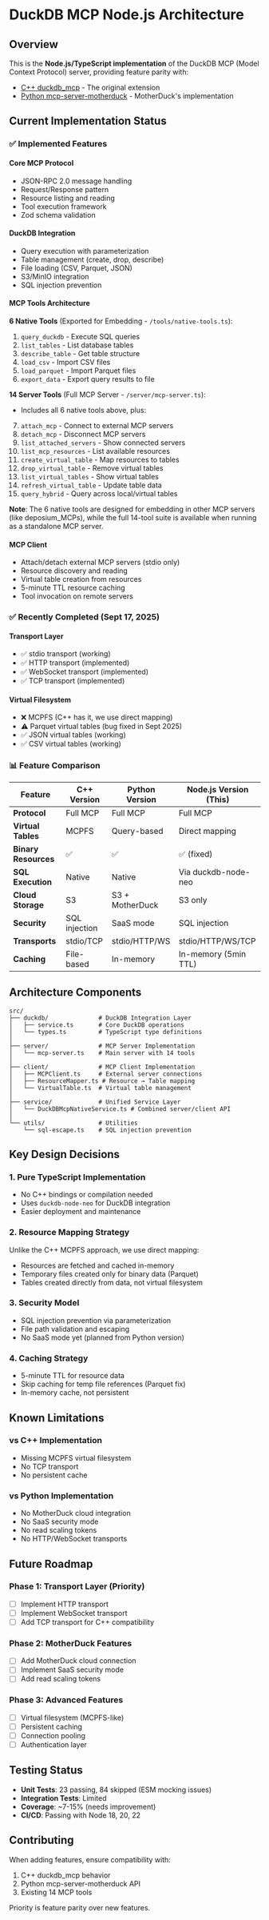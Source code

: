 # DuckDB MCP Node.js Architecture

## Overview

This is the **Node.js/TypeScript implementation** of the DuckDB MCP (Model Context Protocol) server, providing feature parity with:

- [C++ duckdb_mcp](https://github.com/teaguesterling/duckdb_mcp) - The original extension
- [Python mcp-server-motherduck](https://github.com/motherduckdb/mcp-server-motherduck) - MotherDuck's implementation

## Current Implementation Status

### ✅ Implemented Features

#### Core MCP Protocol

- JSON-RPC 2.0 message handling
- Request/Response pattern
- Resource listing and reading
- Tool execution framework
- Zod schema validation

#### DuckDB Integration

- Query execution with parameterization
- Table management (create, drop, describe)
- File loading (CSV, Parquet, JSON)
- S3/MinIO integration
- SQL injection prevention

#### MCP Tools Architecture

**6 Native Tools** (Exported for Embedding - `/tools/native-tools.ts`):

1. `query_duckdb` - Execute SQL queries
2. `list_tables` - List database tables
3. `describe_table` - Get table structure
4. `load_csv` - Import CSV files
5. `load_parquet` - Import Parquet files
6. `export_data` - Export query results to file

**14 Server Tools** (Full MCP Server - `/server/mcp-server.ts`):

- Includes all 6 native tools above, plus:

7. `attach_mcp` - Connect to external MCP servers
8. `detach_mcp` - Disconnect MCP servers
9. `list_attached_servers` - Show connected servers
10. `list_mcp_resources` - List available resources
11. `create_virtual_table` - Map resources to tables
12. `drop_virtual_table` - Remove virtual tables
13. `list_virtual_tables` - Show virtual tables
14. `refresh_virtual_table` - Update table data
15. `query_hybrid` - Query across local/virtual tables

**Note**: The 6 native tools are designed for embedding in other MCP servers (like deposium_MCPs), while the full 14-tool suite is available when running as a standalone MCP server.

#### MCP Client

- Attach/detach external MCP servers (stdio only)
- Resource discovery and reading
- Virtual table creation from resources
- 5-minute TTL resource caching
- Tool invocation on remote servers

### ✅ Recently Completed (Sept 17, 2025)

#### Transport Layer

- ✅ stdio transport (working)
- ✅ HTTP transport (implemented)
- ✅ WebSocket transport (implemented)
- ✅ TCP transport (implemented)

#### Virtual Filesystem

- ❌ MCPFS (C++ has it, we use direct mapping)
- ⚠️ Parquet virtual tables (bug fixed in Sept 2025)
- ✅ JSON virtual tables (working)
- ✅ CSV virtual tables (working)

### 📊 Feature Comparison

| Feature              | C++ Version   | Python Version  | Node.js Version (This) |
| -------------------- | ------------- | --------------- | ---------------------- |
| **Protocol**         | Full MCP      | Full MCP        | Full MCP               |
| **Virtual Tables**   | MCPFS         | Query-based     | Direct mapping         |
| **Binary Resources** | ✅            | ✅              | ✅ (fixed)             |
| **SQL Execution**    | Native        | Native          | Via duckdb-node-neo    |
| **Cloud Storage**    | S3            | S3 + MotherDuck | S3 only                |
| **Security**         | SQL injection | SaaS mode       | SQL injection          |
| **Transports**       | stdio/TCP     | stdio/HTTP/WS   | stdio/HTTP/WS/TCP      |
| **Caching**          | File-based    | In-memory       | In-memory (5min TTL)   |

## Architecture Components

```
src/
├── duckdb/              # DuckDB Integration Layer
│   ├── service.ts       # Core DuckDB operations
│   └── types.ts         # TypeScript type definitions
│
├── server/              # MCP Server Implementation
│   └── mcp-server.ts    # Main server with 14 tools
│
├── client/              # MCP Client Implementation
│   ├── MCPClient.ts     # External server connections
│   ├── ResourceMapper.ts # Resource → Table mapping
│   └── VirtualTable.ts  # Virtual table management
│
├── service/             # Unified Service Layer
│   └── DuckDBMcpNativeService.ts # Combined server/client API
│
└── utils/               # Utilities
    └── sql-escape.ts    # SQL injection prevention
```

## Key Design Decisions

### 1. Pure TypeScript Implementation

- No C++ bindings or compilation needed
- Uses `duckdb-node-neo` for DuckDB integration
- Easier deployment and maintenance

### 2. Resource Mapping Strategy

Unlike the C++ MCPFS approach, we use direct mapping:

- Resources are fetched and cached in-memory
- Temporary files created only for binary data (Parquet)
- Tables created directly from data, not virtual filesystem

### 3. Security Model

- SQL injection prevention via parameterization
- File path validation and escaping
- No SaaS mode yet (planned from Python version)

### 4. Caching Strategy

- 5-minute TTL for resource data
- Skip caching for temp file references (Parquet fix)
- In-memory cache, not persistent

## Known Limitations

### vs C++ Implementation

- Missing MCPFS virtual filesystem
- No TCP transport
- No persistent cache

### vs Python Implementation

- No MotherDuck cloud integration
- No SaaS security mode
- No read scaling tokens
- No HTTP/WebSocket transports

## Future Roadmap

### Phase 1: Transport Layer (Priority)

- [ ] Implement HTTP transport
- [ ] Implement WebSocket transport
- [ ] Add TCP transport for C++ compatibility

### Phase 2: MotherDuck Features

- [ ] Add MotherDuck cloud connection
- [ ] Implement SaaS security mode
- [ ] Add read scaling tokens

### Phase 3: Advanced Features

- [ ] Virtual filesystem (MCPFS-like)
- [ ] Persistent caching
- [ ] Connection pooling
- [ ] Authentication layer

## Testing Status

- **Unit Tests**: 23 passing, 84 skipped (ESM mocking issues)
- **Integration Tests**: Limited
- **Coverage**: ~7-15% (needs improvement)
- **CI/CD**: Passing with Node 18, 20, 22

## Contributing

When adding features, ensure compatibility with:

1. C++ duckdb_mcp behavior
2. Python mcp-server-motherduck API
3. Existing 14 MCP tools

Priority is feature parity over new features.

